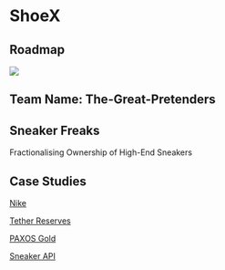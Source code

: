 # ShoeX


## Roadmap

![](https://www.canva.com/design/DAFSAXxD87Y/view?utm_content=DAFSAXxD87Y&utm_campaign=designshare&utm_medium=link&utm_source=publishsharelink)
## Team Name: The-Great-Pretenders

## Sneaker Freaks
Fractionalising Ownership of High-End Sneakers

## Case Studies
[Nike](https://tokenist.com/cryptokicks-nike-to-tokenize-shoe-ownership-on-ethereum/)

[Tether Reserves](https://tether.to/en/transparency/)

[PAXOS Gold](https://paxos.com/paxgold/)

[Sneaker API](https://scrapingant.com/blog/sneakers-scraping-api)
